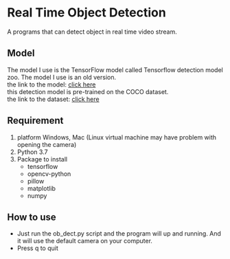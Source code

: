 # Real Time Object Detection
A programs that can detect object in real time video stream.

## Model
The model I use is the TensorFlow model called Tensorflow detection model zoo. The model I use is an old version.<br>
the link to the model: [click here](https://github.com/tensorflow/models/blob/477ed41e7e4e8a8443bc633846eb01e2182dc68a/object_detection/g3doc/detection_model_zoo.md)<br>
this detection model is pre-trained on the COCO dataset.<br>
the link to the dataset: [click here](http://cocodataset.org/#home)

## Requirement
1. platform Windows, Mac (Linux virtual machine may have problem with opening the camera)
1. Python 3.7
2. Package to install
      - tensorflow
      - opencv-python
      - pillow
      - matplotlib
      - numpy
  
 ## How to use
- Just run the ob_dect.py script and the program will up and running. And it will use the default camera on your computer.
- Press q to quit
